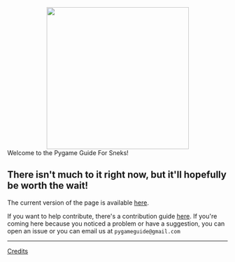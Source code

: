 <div align="center"><img src="./assets/logo_files/logo.svg" width="325"/></div>
Welcome to the Pygame Guide For Sneks!

There isn't much to it right now, but it'll hopefully be worth the wait!
---
The current version of the page is available [here](https://pygame-guide-for-sneks.github.io/).

If you want to help contribute, there's a contribution guide [here](./documentation/contributing.md). If you're coming here because you noticed a problem or have a suggestion, you can open an issue or you can email us at `pygameguide@gmail.com`

<hr>
<a href="documentation/CREDITS.md">Credits</a>
